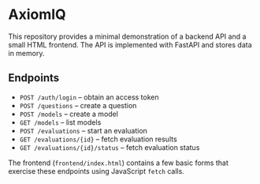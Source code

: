 # AxiomIQ

This repository provides a minimal demonstration of a backend API and a small
HTML frontend.  The API is implemented with FastAPI and stores data in memory.

## Endpoints

* `POST /auth/login` – obtain an access token
* `POST /questions` – create a question
* `POST /models` – create a model
* `GET /models` – list models
* `POST /evaluations` – start an evaluation
* `GET /evaluations/{id}` – fetch evaluation results
* `GET /evaluations/{id}/status` – fetch evaluation status

The frontend (`frontend/index.html`) contains a few basic forms that exercise
these endpoints using JavaScript `fetch` calls.
